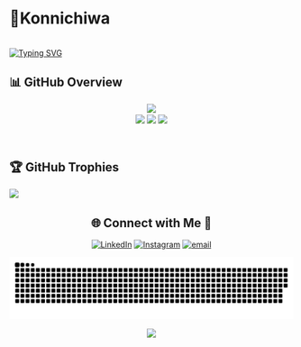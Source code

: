 #  💫Konnichiwa
<br>
<a href="https://git.io/typing-svg"><img src="https://readme-typing-svg.demolab.com?font=Fira+Code&size=25&duration=1000&pause=500&color=15F01B9E&background=72875100&center=true&vCenter=true&multiline=true&width=900&height=300&lines=Welcome+Devs%2C;Hey+%F0%9F%91%8B+I'm+Sejal+Kamble+;-+An+aspiring+Software+Enginner+fueled+by+curiousity.;-Pre-Final+Year+;-Pursuing+B.Tech+CSE;-Exploring+deep+learning%2C+predictive+modeling+%26+big+data.;-Always+questioning%2C+analyzing%2C+and+optimizing.;-On+a+mission+to+turn+complex+data+into+powerful+insights." alt="Typing SVG" /></a>

<!-- Stats -->
## 📊 GitHub Overview

<div align="center">
  
  ![](https://github-readme-stats.vercel.app/api?username=Sejal-collection&theme=aura&hide_border=false&include_all_commits=false&count_private=false)<br/>
![](https://nirzak-streak-stats.vercel.app/?user=Sejal-collection&theme=aura&hide_border=false)
![](https://github-readme-stats.vercel.app/api/top-langs/?username=Sejal-collection&theme=aura&hide_border=false&size="50%"&include_all_commits=false&count_private=false&layout=compact)
![](http://github-profile-summary-cards.vercel.app/api/cards/profile-details?username=Sejal-collection&theme=dark&hide_border=false")
   
</div> <br/>

## 🏆 GitHub Trophies

![](https://github-profile-trophy.vercel.app/?username=Sejal-collection&theme=github_dark_dimmed&no-frame=false&no-bg=false&margin-w=4)

<!-- Tech Stack
<div align="center">
  
## 💻 Tech Stack ⚡
![C](https://img.shields.io/badge/c-%2300599C.svg?style=for-the-badge&logo=c&logoColor=white) ![C++](https://img.shields.io/badge/c++-%2300599C.svg?style=for-the-badge&logo=c%2B%2B&logoColor=white) ![CSS3](https://img.shields.io/badge/css3-%231572B6.svg?style=for-the-badge&logo=css3&logoColor=white) ![HTML5](https://img.shields.io/badge/html5-%23E34F26.svg?style=for-the-badge&logo=html5&logoColor=white) ![Java](https://img.shields.io/badge/java-%23ED8B00.svg?style=for-the-badge&logo=openjdk&logoColor=white) ![JavaScript](https://img.shields.io/badge/javascript-%23323330.svg?style=for-the-badge&logo=javascript&logoColor=%23F7DF1E) ![Python](https://img.shields.io/badge/python-3670A0?style=for-the-badge&logo=python&logoColor=ffdd54) ![Windows Terminal](https://img.shields.io/badge/Windows%20Terminal-%234D4D4D.svg?style=for-the-badge&logo=windows-terminal&logoColor=white)  ![Express.js](https://img.shields.io/badge/express.js-%23404d59.svg?style=for-the-badge&logo=express&logoColor=%2361DAFB) ![NodeJS](https://img.shields.io/badge/node.js-6DA55F?style=for-the-badge&logo=node.js&logoColor=white) ![NPM](https://img.shields.io/badge/NPM-%23CB3837.svg?style=for-the-badge&logo=npm&logoColor=white) ![React](https://img.shields.io/badge/react-%2320232a.svg?style=for-the-badge&logo=react&logoColor=%2361DAFB) ![MongoDB](https://img.shields.io/badge/MongoDB-%234ea94b.svg?style=for-the-badge&logo=mongodb&logoColor=white) ![MySQL](https://img.shields.io/badge/mysql-4479A1.svg?style=for-the-badge&logo=mysql&logoColor=white) ![Adobe Photoshop](https://img.shields.io/badge/adobe%20photoshop-%2331A8FF.svg?style=for-the-badge&logo=adobe%20photoshop&logoColor=white)  ![Adobe Illustrator](https://img.shields.io/badge/adobe%20illustrator-%23FF9A00.svg?style=for-the-badge&logo=adobe%20illustrator&logoColor=white)![NumPy](https://img.shields.io/badge/numpy-%23013243.svg?style=for-the-badge&logo=numpy&logoColor=white) ![GitHub](https://img.shields.io/badge/github-%23121011.svg?style=for-the-badge&logo=github&logoColor=white) ![Git](https://img.shields.io/badge/git-%23F05033.svg?style=for-the-badge&logo=git&logoColor=white)  ![Notion](https://img.shields.io/badge/Notion-%23000000.svg?style=for-the-badge&logo=notion&logoColor=white) ![Postman](https://img.shields.io/badge/Postman-FF6C37?style=for-the-badge&logo=postman&logoColor=white)

</div> 
-->
<!-- Social connections -->
<div align="center" witdh="50%">

## 🌐 Connect with Me 🍬

[![LinkedIn](https://img.shields.io/badge/LinkedIn-%230077B5.svg?logo=linkedin&logoColor=white)]([https://linkedin.com/in/nitishsinghslg](https://www.linkedin.com/in/sejal-kamble-567261291?utm_source=share&utm_campaign=share_via&utm_content=profile&utm_medium=android_app)) 
[![Instagram](https://img.shields.io/badge/Instagram-%23E4405F.svg?logo=Instagram&logoColor=white)](https://www.instagram.com/_sejalkamble._)
[![email](https://img.shields.io/badge/Email-D14836?logo=gmail&logoColor=white)](mailto:ksejal630@gmail.com) 
</div>

<!--Snake Game -->
<div align="center">
  
  ![snake gif](https://github.com/Sejal-collection/Sejal-collection/blob/output/github-snake-dark.svg)
</div>

<!-- Visit Counter -->
<div align="center">
  
  [![](https://visitcount.itsvg.in/api?id=Sejal-collection&icon=10&color=6)](https://visitcount.itsvg.in)
</div>
<!---
Sejal-collection/Sejal-collection is a ✨ special ✨ repository because its `README.md` (this file) appears on your GitHub profile.
You can click the Preview link to take a look at your changes.
--->
